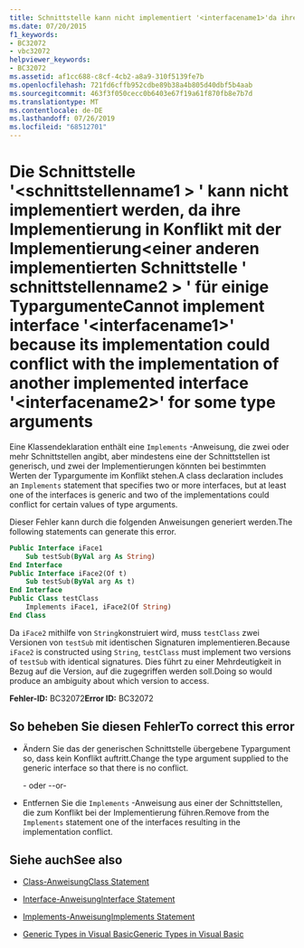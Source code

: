 ```yaml
---
title: Schnittstelle kann nicht implementiert '<interfacename1>'da ihre Implementierung mit der Implementierung von einer anderen implementierten Schnittstelle verursachen würde'<interfacename2>' bei manchen Typargumenten
ms.date: 07/20/2015
f1_keywords:
- BC32072
- vbc32072
helpviewer_keywords:
- BC32072
ms.assetid: af1cc688-c8cf-4cb2-a8a9-310f5139fe7b
ms.openlocfilehash: 721fd6cffb952cdbe89b38a4b805d40dbf5b4aab
ms.sourcegitcommit: 463f3f050cecc0b6403e67f19a61f870fb8e7b7d
ms.translationtype: MT
ms.contentlocale: de-DE
ms.lasthandoff: 07/26/2019
ms.locfileid: "68512701"
---
```

# <a name="cannot-implement-interface-interfacename1-because-its-implementation-could-conflict-with-the-implementation-of-another-implemented-interface-interfacename2-for-some-type-arguments"></a><span data-ttu-id="b1478-102">Die Schnittstelle '\<schnittstellenname1 > ' kann nicht implementiert werden, da ihre Implementierung in Konflikt mit der Implementierung\<einer anderen implementierten Schnittstelle ' schnittstellenname2 > ' für einige Typargumente</span><span class="sxs-lookup"><span data-stu-id="b1478-102">Cannot implement interface '\<interfacename1>' because its implementation could conflict with the implementation of another implemented interface '\<interfacename2>' for some type arguments</span></span>

<span data-ttu-id="b1478-103">Eine Klassendeklaration enthält eine `Implements` -Anweisung, die zwei oder mehr Schnittstellen angibt, aber mindestens eine der Schnittstellen ist generisch, und zwei der Implementierungen könnten bei bestimmten Werten der Typargumente im Konflikt stehen.</span><span class="sxs-lookup"><span data-stu-id="b1478-103">A class declaration includes an `Implements` statement that specifies two or more interfaces, but at least one of the interfaces is generic and two of the implementations could conflict for certain values of type arguments.</span></span>

<span data-ttu-id="b1478-104">Dieser Fehler kann durch die folgenden Anweisungen generiert werden.</span><span class="sxs-lookup"><span data-stu-id="b1478-104">The following statements can generate this error.</span></span>

```vb
Public Interface iFace1
    Sub testSub(ByVal arg As String)
End Interface
Public Interface iFace2(Of t)
    Sub testSub(ByVal arg As t)
End Interface
Public Class testClass
    Implements iFace1, iFace2(Of String)
End Class
```

<span data-ttu-id="b1478-105">Da `iFace2` mithilfe von `String`konstruiert wird, muss `testClass` zwei Versionen von `testSub` mit identischen Signaturen implementieren.</span><span class="sxs-lookup"><span data-stu-id="b1478-105">Because `iFace2` is constructed using `String`, `testClass` must implement two versions of `testSub` with identical signatures.</span></span> <span data-ttu-id="b1478-106">Dies führt zu einer Mehrdeutigkeit in Bezug auf die Version, auf die zugegriffen werden soll.</span><span class="sxs-lookup"><span data-stu-id="b1478-106">Doing so would produce an ambiguity about which version to access.</span></span>

<span data-ttu-id="b1478-107">**Fehler-ID:** BC32072</span><span class="sxs-lookup"><span data-stu-id="b1478-107">**Error ID:** BC32072</span></span>

## <a name="to-correct-this-error"></a><span data-ttu-id="b1478-108">So beheben Sie diesen Fehler</span><span class="sxs-lookup"><span data-stu-id="b1478-108">To correct this error</span></span>

- <span data-ttu-id="b1478-109">Ändern Sie das der generischen Schnittstelle übergebene Typargument so, dass kein Konflikt auftritt.</span><span class="sxs-lookup"><span data-stu-id="b1478-109">Change the type argument supplied to the generic interface so that there is no conflict.</span></span>

  <span data-ttu-id="b1478-110">\- oder -</span><span class="sxs-lookup"><span data-stu-id="b1478-110">\-or-</span></span>

- <span data-ttu-id="b1478-111">Entfernen Sie die `Implements` -Anweisung aus einer der Schnittstellen, die zum Konflikt bei der Implementierung führen.</span><span class="sxs-lookup"><span data-stu-id="b1478-111">Remove from the `Implements` statement one of the interfaces resulting in the implementation conflict.</span></span>

## <a name="see-also"></a><span data-ttu-id="b1478-112">Siehe auch</span><span class="sxs-lookup"><span data-stu-id="b1478-112">See also</span></span>

- [<span data-ttu-id="b1478-113">Class-Anweisung</span><span class="sxs-lookup"><span data-stu-id="b1478-113">Class Statement</span></span>](../../visual-basic/language-reference/statements/class-statement.md)
- [<span data-ttu-id="b1478-114">Interface-Anweisung</span><span class="sxs-lookup"><span data-stu-id="b1478-114">Interface Statement</span></span>](../../visual-basic/language-reference/statements/interface-statement.md)
- [<span data-ttu-id="b1478-115">Implements-Anweisung</span><span class="sxs-lookup"><span data-stu-id="b1478-115">Implements Statement</span></span>](../../visual-basic/language-reference/statements/implements-statement.md)

- [<span data-ttu-id="b1478-116">Generic Types in Visual Basic</span><span class="sxs-lookup"><span data-stu-id="b1478-116">Generic Types in Visual Basic</span></span>](../../visual-basic/programming-guide/language-features/data-types/generic-types.md)
